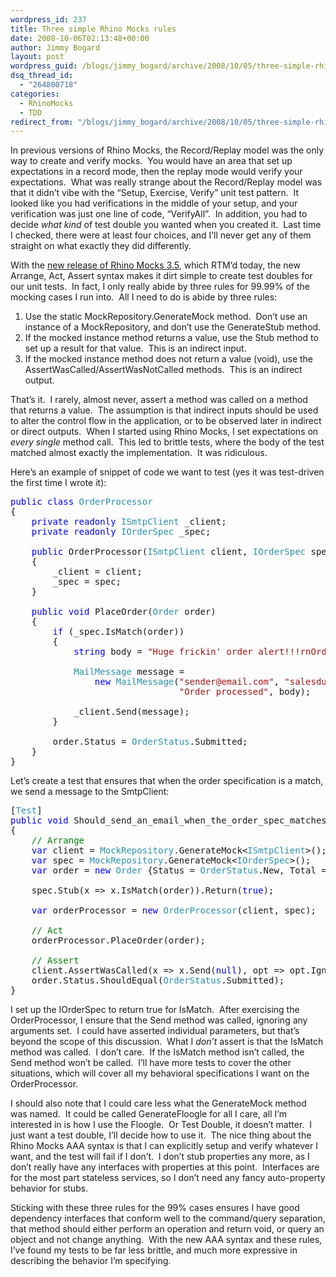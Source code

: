 ```yaml
---
wordpress_id: 237
title: Three simple Rhino Mocks rules
date: 2008-10-06T02:13:48+00:00
author: Jimmy Bogard
layout: post
wordpress_guid: /blogs/jimmy_bogard/archive/2008/10/05/three-simple-rhino-mocks-rules.aspx
dsq_thread_id:
  - "264800718"
categories:
  - RhinoMocks
  - TDD
redirect_from: "/blogs/jimmy_bogard/archive/2008/10/05/three-simple-rhino-mocks-rules.aspx/"
---
```

In previous versions of Rhino Mocks, the Record/Replay model was the only way to create and verify mocks.&#160; You would have an area that set up expectations in a record mode, then the replay mode would verify your expectations.&#160; What was really strange about the Record/Replay model was that it didn’t vibe with the “Setup, Exercise, Verify” unit test pattern.&#160; It looked like you had verifications in the middle of your setup, and your verification was just one line of code, “VerifyAll”.&#160; In addition, you had to decide _what kind_ of test double you wanted when you created it.&#160; Last time I checked, there were at least four choices, and I’ll never get any of them straight on what exactly they did differently.

With the [new release of Rhino Mocks 3.5](http://ayende.com/Blog/archive/2008/10/05/rhino-mocks-3.5-rtm.aspx), which RTM’d today, the new Arrange, Act, Assert syntax makes it dirt simple to create test doubles for our unit tests.&#160; In fact, I only really abide by three rules for 99.99% of the mocking cases I run into.&#160; All I need to do is abide by three rules:

  1. Use the static MockRepository.GenerateMock method.&#160; Don’t use an instance of a MockRepository, and don’t use the GenerateStub method. 
  2. If the mocked instance method returns a value, use the Stub method to set up a result for that value.&#160; This is an indirect input.
  3. If the mocked instance method does not return a value (void), use the AssertWasCalled/AssertWasNotCalled methods.&#160; This is an indirect output. 

That’s it.&#160; I rarely, almost never, assert a method was called on a method that returns a value.&#160; The assumption is that indirect inputs should be used to alter the control flow in the application, or to be observed later in indirect or direct outputs.&#160; When I started using Rhino Mocks, I set expectations on _every single_ method call.&#160; This led to brittle tests, where the body of the test matched almost exactly the implementation.&#160; It was ridiculous.

Here’s an example of snippet of code we want to test (yes it was test-driven the first time I wrote it):

<pre><span style="color: blue">public class </span><span style="color: #2b91af">OrderProcessor
</span>{
    <span style="color: blue">private readonly </span><span style="color: #2b91af">ISmtpClient </span>_client;
    <span style="color: blue">private readonly </span><span style="color: #2b91af">IOrderSpec </span>_spec;

    <span style="color: blue">public </span>OrderProcessor(<span style="color: #2b91af">ISmtpClient </span>client, <span style="color: #2b91af">IOrderSpec </span>spec)
    {
        _client = client;
        _spec = spec;
    }

    <span style="color: blue">public void </span>PlaceOrder(<span style="color: #2b91af">Order </span>order)
    {
        <span style="color: blue">if </span>(_spec.IsMatch(order))
        {
            <span style="color: blue">string </span>body = <span style="color: #a31515">"Huge frickin' order alert!!!rnOrder #:" </span>+ order.OrderNumber;

            <span style="color: #2b91af">MailMessage </span>message =
                <span style="color: blue">new </span><span style="color: #2b91af">MailMessage</span>(<span style="color: #a31515">"sender@email.com"</span>, <span style="color: #a31515">"salesdude@email.com"</span>,
                                <span style="color: #a31515">"Order processed"</span>, body);

            _client.Send(message);
        }

        order.Status = <span style="color: #2b91af">OrderStatus</span>.Submitted;
    }
}</pre>

[](http://11011.net/software/vspaste)

Let’s create a test that ensures that when the order specification is a match, we send a message to the SmtpClient:

<pre>[<span style="color: #2b91af">Test</span>]
<span style="color: blue">public void </span>Should_send_an_email_when_the_order_spec_matches()
{
    <span style="color: green">// Arrange
    </span><span style="color: blue">var </span>client = <span style="color: #2b91af">MockRepository</span>.GenerateMock&lt;<span style="color: #2b91af">ISmtpClient</span>&gt;();
    <span style="color: blue">var </span>spec = <span style="color: #2b91af">MockRepository</span>.GenerateMock&lt;<span style="color: #2b91af">IOrderSpec</span>&gt;();
    <span style="color: blue">var </span>order = <span style="color: blue">new </span><span style="color: #2b91af">Order </span>{Status = <span style="color: #2b91af">OrderStatus</span>.New, Total = 500m};

    spec.Stub(x =&gt; x.IsMatch(order)).Return(<span style="color: blue">true</span>);

    <span style="color: blue">var </span>orderProcessor = <span style="color: blue">new </span><span style="color: #2b91af">OrderProcessor</span>(client, spec);

    <span style="color: green">// Act
    </span>orderProcessor.PlaceOrder(order);

    <span style="color: green">// Assert
    </span>client.AssertWasCalled(x =&gt; x.Send(<span style="color: blue">null</span>), opt =&gt; opt.IgnoreArguments());
    order.Status.ShouldEqual(<span style="color: #2b91af">OrderStatus</span>.Submitted);
}</pre>

[](http://11011.net/software/vspaste)

I set up the IOrderSpec to return true for IsMatch.&#160; After exercising the OrderProcessor, I ensure that the Send method was called, ignoring any arguments set.&#160; I could have asserted individual parameters, but that’s beyond the scope of this discussion.&#160; What I _don’t_ assert is that the IsMatch method was called.&#160; I don’t care.&#160; If the IsMatch method isn’t called, the Send method won’t be called.&#160; I’ll have more tests to cover the other situations, which will cover all my behavioral specifications I want on the OrderProcessor.

I should also note that I could care less what the GenerateMock method was named.&#160; It could be called GenerateFloogle for all I care, all I’m interested in is how I use the Floogle.&#160; Or Test Double, it doesn’t matter.&#160; I just want a test double, I’ll decide how to use it.&#160; The nice thing about the Rhino Mocks AAA syntax is that I can explicitly setup and verify whatever I want, and the test will fail if I don’t.&#160; I don’t stub properties any more, as I don’t really have any interfaces with properties at this point.&#160; Interfaces are for the most part stateless services, so I don’t need any fancy auto-property behavior for stubs.

Sticking with these three rules for the 99% cases ensures I have good dependency interfaces that conform well to the command/query separation, that method should either perform an operation and return void, or query an object and not change anything.&#160; With the new AAA syntax and these rules, I’ve found my tests to be far less brittle, and much more expressive in describing the behavior I’m specifying.